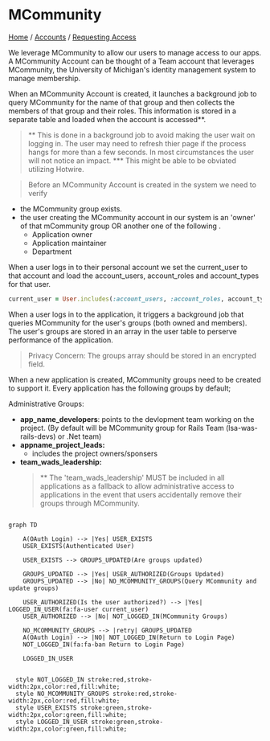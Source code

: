 # MCommunity
[Home](../README.md) / [Accounts](../accounts/accounts.md) / [Requesting Access](../accounts/requesting_access.md)

We leverage MCommunity to allow our users to manage access to our apps. A MCommunity Account can be thought of a Team account that leverages MCommunity, the University of Michigan's identity management system to manage membership.

When an MCommunity Account is created, it launches a background job to query MCommunity for the name of that group and then collects the members of that group and their roles. This information is stored in a separate table and loaded when the account is accessed**.

> ** This is done in a background job to avoid making the user wait on logging in. The user may need to refresh thier page if the process hangs for more than a few seconds. In most circumstances the user will not notice an impact. *** This might be able to be obviated utilizing Hotwire.

> Before an MCommunity Account is created in the system we need to verify

- the MCommunity group exists.
- the user creating the MCommunity account in our system is an 'owner' of that mCommunity group OR another one of the following .
  - Application owner
  - Application maintainer
  - Department

When a user logs in to their personal account we set the current_user to that account and load the account_users, account_roles and account_types for that user.

``` ruby
current_user = User.includes(:account_users, :account_roles, account_types).where(username: "user:")
```

When a user logs in to the application, it triggers a background job that queries MCommunity for the user's groups (both owned and members). The user's groups are stored in an array in the user table to perserve performance of the application.

> Privacy Concern: The groups array should be stored in an encrypted field.

When a new application is created, MCommunity groups need to be created to support it. Every application has the following groups by default;

Administrative Groups:

- **app_name_developers**: points to the devlopment team working on the project. (By default will be MCommunity group for Rails Team (lsa-was-rails-devs) or .Net team)
- **appname_project_leads:**
  - includes the project owners/sponsers
- **team_wads_leadership:**
  > ** The 'team_wads_leadership' MUST be included in all applications as a fallback to allow administrative access to applications in the event that users accidentally remove their groups through MCommunity.

```mermaid

graph TD
   
    A(OAuth Login) --> |Yes| USER_EXISTS    
    USER_EXISTS(Authenticated User)

    USER_EXISTS --> GROUPS_UPDATED(Are groups updated)

    GROUPS_UPDATED --> |Yes| USER_AUTHORIZED(Groups Updated)
    GROUPS_UPDATED --> |No| NO_MCOMMUNITY_GROUPS(Query MCommunity and update groups)

    USER_AUTHORIZED(Is the user authorized?) --> |Yes| LOGGED_IN_USER(fa:fa-user current_user)
    USER_AUTHORIZED --> |No| NOT_LOGGED_IN(MCommunity Groups)

    NO_MCOMMUNITY_GROUPS --> |retry| GROUPS_UPDATED
    A(OAuth Login) --> |NO| NOT_LOGGED_IN(Return to Login Page)    
    NOT_LOGGED_IN(fa:fa-ban Return to Login Page)  
   
    LOGGED_IN_USER


  style NOT_LOGGED_IN stroke:red,stroke-width:2px,color:red,fill:white;
  style NO_MCOMMUNITY_GROUPS stroke:red,stroke-width:2px,color:red,fill:white;
  style USER_EXISTS stroke:green,stroke-width:2px,color:green,fill:white;
  style LOGGED_IN_USER stroke:green,stroke-width:2px,color:green,fill:white;
    



```
